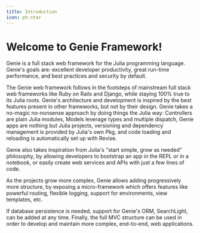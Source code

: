 ```yaml
---
title: Introduction
icon: ph:star
---
```


# Welcome to Genie Framework!

Genie is a full stack web framework for the Julia programming language. Genie's goals are: excellent developer productivity, great run-time performance, and best practices and security by default.

The Genie web framework follows in the footsteps of mainstream full stack web frameworks like Ruby on Rails and Django, while staying 100% true to its Julia roots. Genie's architecture and development is inspired by the best features present in other frameworks, but not by their design. Genie takes a no-magic no-nonsense approach by doing things the Julia way: Controllers are plain Julia modules, Models leverage types and multiple dispatch, Genie apps are nothing but Julia projects, versioning and dependency management is provided by Julia's own Pkg, and code loading and reloading is automatically set up with Revise.

Genie also takes inspiration from Julia's "start simple, grow as needed" philosophy, by allowing developers to bootstrap an app in the REPL or in a notebook, or easily create web services and APIs with just a few lines of code.

As the projects grow more complex, Genie allows adding progressively more structure, by exposing a micro-framework which offers features like powerful routing, flexible logging, support for environments, view templates, etc.

If database persistence is needed, support for Genie's ORM, SearchLight, can be added at any time. Finally, the full MVC structure can be used in order to develop and maintain more complex, end-to-end, web applications.
